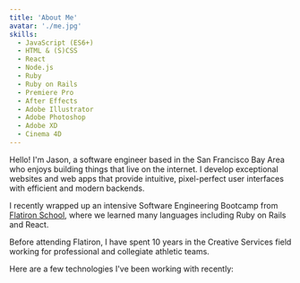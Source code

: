 ```yaml
---
title: 'About Me'
avatar: './me.jpg'
skills:
  - JavaScript (ES6+)
  - HTML & (S)CSS
  - React
  - Node.js
  - Ruby
  - Ruby on Rails
  - Premiere Pro
  - After Effects
  - Adobe Illustrator
  - Adobe Photoshop
  - Adobe XD
  - Cinema 4D
---
```


Hello! I'm Jason, a software engineer based in the San Francisco Bay Area who enjoys building things that live on the internet. I develop exceptional websites and web apps that provide intuitive, pixel-perfect user interfaces with efficient and modern backends.

I recently wrapped up an intensive Software Engineering Bootcamp from [Flatiron School](https://flatironschool.com/), where we learned many languages including Ruby on Rails and React.

Before attending Flatiron, I have spent 10 years in the Creative Services field working for professional and collegiate athletic teams.

Here are a few technologies I've been working with recently:
